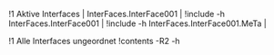 !1 Aktive Interfaces
| InterFaces.InterFace001 | !include -h InterFaces.InterFace001 | !include -h InterFaces.InterFace001.MeTa |

!1 Alle Interfaces ungeordnet
!contents -R2 -h


